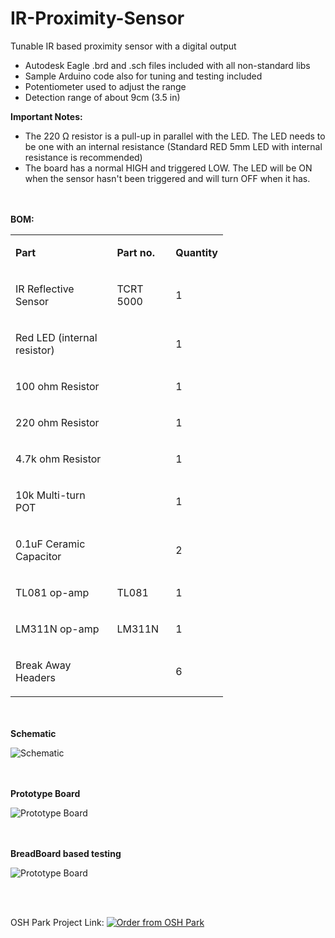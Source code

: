 # IR-Proximity-Sensor
Tunable IR based proximity sensor with a digital output

<ul>
<li>Autodesk Eagle .brd and .sch files included with all non-standard libs</li>
<li>Sample Arduino code also for tuning and testing included</li>
<li>Potentiometer used to adjust the range</li>
<li>Detection range of about 9cm (3.5 in)</li>
</ul>
<p><strong>Important Notes:</strong></p>
<ul class="remarkup-list">
<li class="remarkup-list-item">The 220 &Omega; resistor is a pull-up in parallel with the LED. The LED needs to be one with an internal resistance (Standard RED 5mm LED with internal resistance is recommended)</li>
<li class="remarkup-list-item">The board has a normal HIGH and triggered LOW. The LED will be ON when the sensor hasn't been triggered and will turn OFF when it has.</li>
</ul>
<br>
<br>
<b> BOM: </b>
<table style="width: 340px;">
<tbody>
<tr>
<td style="width: 224px;">
<p><strong>Part</strong></p>
</td>
<td style="width: 90px;">
<p><strong>Part no.</strong></p>
</td>
<td style="width: 25px;">
<p><strong>Quantity</strong></p>
</td>
</tr>
<tr>
<td style="width: 224px;">
<p>IR Reflective Sensor</p>
</td>
<td style="width: 90px;">
<p>TCRT 5000</p>
</td>
<td style="width: 25px;">
<p>1</p>
</td>
</tr>
<tr>
<td style="width: 224px;">
<p>Red LED (internal resistor)</p>
</td>
<td style="width: 90px;">&nbsp;</td>
<td style="width: 25px;">
<p>1</p>
</td>
</tr>
<tr>
<td style="width: 224px;">
<p>100 ohm Resistor</p>
</td>
<td style="width: 90px;">&nbsp;</td>
<td style="width: 25px;">
<p>1</p>
</td>
</tr>
<tr>
<td style="width: 224px;">
<p>220 ohm Resistor</p>
</td>
<td style="width: 90px;">&nbsp;</td>
<td style="width: 25px;">
<p>1</p>
</td>
</tr>
<tr>
<td style="width: 224px;">
<p>4.7k ohm Resistor</p>
</td>
<td style="width: 90px;">&nbsp;</td>
<td style="width: 25px;">
<p>1</p>
</td>
</tr>
<tr>
<td style="width: 224px;">
<p>10k Multi-turn POT</p>
</td>
<td style="width: 90px;">&nbsp;</td>
<td style="width: 25px;">
<p>1</p>
</td>
</tr>
<tr>
<td style="width: 224px;">
<p>0.1uF Ceramic Capacitor</p>
</td>
<td style="width: 90px;">&nbsp;</td>
<td style="width: 25px;">
<p>2</p>
</td>
</tr>
<tr>
<td style="width: 224px;">
<p>TL081 op-amp</p>
</td>
<td style="width: 90px;">
<p>TL081</p>
</td>
<td style="width: 25px;">
<p>1</p>
</td>
</tr>
<tr>
<td style="width: 224px;">
<p>LM311N op-amp</p>
</td>
<td style="width: 90px;">
<p>LM311N</p>
</td>
<td style="width: 25px;">
<p>1</p>
</td>
</tr>
<tr>
<td style="width: 224px;">
<p>Break Away Headers</p>
</td>
<td style="width: 90px;">&nbsp;</td>
<td style="width: 25px;">
<p>6</p>
</td>
</tr>
</tbody>
</table>
<br>
<br>
<b> Schematic </b>
<p><img src="https://lh3.googleusercontent.com/Zwb_SkjRGWa19hBm1e4YVG9eZ23glGA6NjS-Ou1clzG_oZjOFmPfgkMU8Cp334mmLKKAjStN9HKiv2pWfvJR2-hTuLmWyR8rWoQOM7ayoLPobvB7CmQ-dfeZYlmZo9L1Wi9_KP8W2_uJr8D0wNGXsQQSpvhhvg8mz8kDS5CAi4ykdRVQheV74HC4zo0v5zkerF4vZkbousf5RiH_KLvuS8Llrjs1dhtjkYM-MijDMBwaktunjV010px6oPd78s-cyNc4TQBTKt9N7yJLx2kM9ZHCTrbilLN_2Hra7wP7xL3pwj1ZeHxO5uo4zHPfYah_iJ3MJCyRHsIzbPK4ZB9vVi52PL1uQwYg5UyD7BXRonCWu0UCDisdlhRqaIUkuDGP3NU6K4zZXXNWVuxuSWk6KN1QmPfbB7H_pQ6c6z2nli-gSeCfMHAZPdB5eizKbrXndTJUzZG39JknZ1oxK8gkzMEgsBV8jNmg_fiKLtT1w2CQ6GuRNpTRqC7p0bxaDu1cHEFVb5VeQJyPk7cohww0hd_GRQ7aNg3djUZwAVCC1HDRR9v4lE6sAoWaw8-9kwiJ0NFAgWW4Cx5o6IzdE_UPnTP-PvRc4I_q4wulW1vOqoA6WQu6DR8ch-eUSng8WL1XrTcQPgox8_Rj7cVs4KgAeXGLxpkLgvk=w1490-h647-no" alt="Schematic" /></p>
<br>
<br>
<b> Prototype Board </b>
<p><img src="https://lh3.googleusercontent.com/rQIDqHgQNzUn8bNwGcqpcWkm8N82Vkm_IoyMOj0m96qp2jwOzbMRH23VbJQcbyqqFiDR4u7gdcr5QfOCZWQhYAVUYIOoYXesB07cLK7DwNNPyev6dWRmuLRvMG5-XiN7M4-klAdJXMCjl3JqfJuu02t09h3jwSgfnnr8OiOs-mg8sx_L54pn8xyPtHkvfEUKX5rBxyhcHcCfgPGDfX2uJk8v8okNQLdCFbvUA5VPKS_9Lq_WXCyaOYjoyU46UVSkWXwr7Ru3i3ruodCEI2TI5xkIYp-Tzog_-i6x9mHEJTwQPcoLIkWCZv1ZErHqfVNitam3uF-we3Ts8wE2k1wum3H_mYBSeFWk8hSYR3p-ujJ6N-_TdswVdnzWh7CGlL-bbNEtxooE1Lkz-b8PIF4eYhV5RV-wLZ-s1hoSclELincjGaTG3aov85OzdDEVrc6Jrrr-Z_TfgOXPhpVyV1HnsJbGqjUXiSUWpKNnrDZBnVnYw0RQnxDOCNeyCfK1rOWJDFQbKYsp3_pxUVxcv9_XJlZu_0f5UzBmt05iKS90CvL6_K6USwCgcaY9NmJDOsy5AVQDgI1bjAU8xi_4EZEohuCtEVai5RqMPMvV=s975-no" alt="Prototype Board" /></p>
<br>
<br>
<b> BreadBoard based testing </b>
<p><img src="https://lh3.googleusercontent.com/SDFgnQD1sv0Z7hWS3huI0JjO5AODxS5uVLcv800bWa2sblTouSSx1dwgqbHplr-XKo_L0DOxVc8g0IbbLIJgdpPonHSmgKBA1HzSRwWHSysfYEdgW-nCDf7SGFaZHhUsaXRvCmCCMy-5r023RegIi8wge8RJGViaHQ2EI3D-PgM9_hgkGb0IzjXQ6ZrJsZaQRCOplyu-Q1ZUuoUszlsVqnyGRN_L3RH0onFKSa3bat5MAcHLgRjvg6xQ524TNZhjdOWuoVulxBoci_lIhhiOQdrJcsS6JXyqe8S51OuP2OocKdVCWDcWffssU9VFBy5hl672Sq_anB0ggUUOa4TA9gLQ6FgxgXLgj7D_sOYJB_b1dmaAt3TME3lfs_HCsGuhs71gdtwDcjJ3EBmSz1wNRXTE2iXIMPIj73SUqi9ajlq1m4DULQ5VL9HBaEExg4Tc_srm88sy0kO3rtRiYu9t6EjZ25s0A3gm4dwD6JGRfZfmoFt_qMIk55CLx52exf3o1Kr3qp5lqfZ8f_Q7QDc4zDyE74Vfeb2U8MXsFIUdaerZ3WreibRvig3k7gnhLAFBew7YCi7uVorRlA9ILUHKWwDe2vX_y6kutabQ=s1300-w1300-h975-no" alt="Prototype Board" /></p>
<br>
<br>

OSH Park Project Link: <a href="https://oshpark.com/shared_projects/O8bRqG8g"><img src="https://oshpark.com/assets/badge-5b7ec47045b78aef6eb9d83b3bac6b1920de805e9a0c227658eac6e19a045b9c.png" alt="Order from OSH Park"></img></a>
